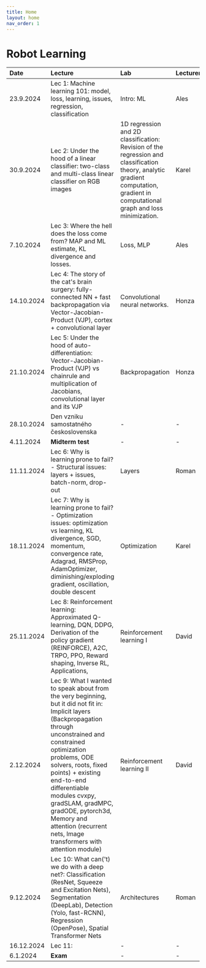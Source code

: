 ```yaml
---
title: Home
layout: home
nav_order: 1
---
```


# Robot Learning

| Date | Lecture        | Lab          | Lecturer | Homework |
|:--|:--|:--|:--|:--|
| 23.9.2024 | Lec 1: Machine learning 101: model, loss, learning, issues, regression, classification | Intro: ML | Ales | - |
| 30.9.2024 | Lec 2: Under the hood of a linear classifier: two-class and multi-class linear classifier on RGB images  | 1D regression and 2D classification: Revision of the regression and classification theory, analytic gradient computation, gradient in computational graph and loss minimization. | Karel  | - |
| 7.10.2024 | Lec 3: Where the hell does the loss come from? MAP and ML estimate, KL divergence and losses. | Loss, MLP  | Ales | HW1 - MLP |
| 14.10.2024 | Lec 4: The story of the cat's brain surgery: fully-connected NN + fast backpropagation via Vector-Jacobian-Product (VJP), cortex + convolutional layer  | Convolutional neural networks. | Honza | - |
| 21.10.2024 | Lec 5: Under the hood of auto-differentiation: Vector-Jacobian-Product (VJP) vs chainrule and multiplication of Jacobians, convolutional layer and its VJP | Backpropagation | Honza | HW2 - Autograd |
| 28.10.2024 | Den vzniku samostatného československa | - | -  | - |
| 4.11.2024 | **Midterm test** | - | -  | - |
| 11.11.2024 | Lec 6: Why is learning prone to fail? - Structural issues: layers + issues, batch-norm, drop-out | Layers | Roman | HW3 - Segmentation |
| 18.11.2024 | Lec 7: Why is learning prone to fail? - Optimization issues: optimization vs learning, KL divergence, SGD, momentum, convergence rate, Adagrad, RMSProp, AdamOptimizer, diminishing/exploding gradient, oscillation, double descent  | Optimization | Karel | - |
| 25.11.2024 | Lec 8: Reinforcement learning: Approximated Q-learning, DQN, DDPG, Derivation of the policy gradient (REINFORCE), A2C, TRPO, PPO, Reward shaping, Inverse RL, Applications,  | Reinforcement learning I | David | - |
| 2.12.2024 | Lec 9: What I wanted to speak about from the very beginning, but it did not fit in: Implicit layers (Backpropagation through unconstrained and constrained optimization problems, ODE solvers, roots, fixed points) + existing end-to-end differentiable modules cvxpy, gradSLAM, gradMPC, gradODE, pytorch3d, Memory and attention (recurrent nets, Image transformers with attention module)  | Reinforcement learning II | David | HW4 - RL |
| 9.12.2024 | Lec 10: What can('t) we do with a deep net?: Classification (ResNet, Squeeze and Excitation Nets), Segmentation (DeepLab), Detection (Yolo, fast-RCNN), Regression (OpenPose), Spatial Transformer Nets | Architectures | Roman | - |
| 16.12.2024 | Lec 11: | - | -  | - |
| 6.1.2024 | **Exam** | - | -  | - |



